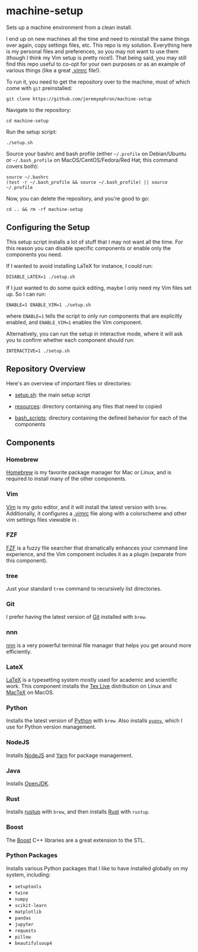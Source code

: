 machine-setup
=============

Sets up a machine environment from a clean install.

I end up on new machines all the time and need to reinstall the same things 
over again, copy settings files, etc. This repo is my solution. Everything 
here is my personal files and preferences, so you may not want to use them 
(though I think my Vim setup is pretty nice!). That being said, you may still 
find this repo useful to co-opt for your own purposes or as an example of 
various things (like a great [.vimrc](resources/vim/.vimrc) file!).

To run it, you need to get the repository over to the machine, most of which 
come with `git` preinstalled:

```
git clone https://github.com/jeremyephron/machine-setup
```

Navigate to the repository:

```
cd machine-setup
```

Run the setup script:

```
./setup.sh
```

Source your bashrc and bash profile (either `~/.profile` on Debian/Ubuntu or 
`~/.bash_profile` on MacOS/CentOS/Fedora/Red Hat; this command covers both):

```
source ~/.bashrc
(test -r ~/.bash_profile && source ~/.bash_profile) || source ~/.profile
```

Now, you can delete the repository, and you're good to go:

```
cd .. && rm -rf machine-setup
```

Configuring the Setup
---------------------

This setup script installs a lot of stuff that I may not want all the time.
For this reason you can disable specific components or enable only the 
components you need.

If I wanted to avoid installing LaTeX for instance, I could run:

```
DISABLE_LATEX=1 ./setup.sh
```

If I just wanted to do some quick editing, maybe I only need my Vim files set 
up. So I can run:

```
ENABLE=1 ENABLE_VIM=1 ./setup.sh
```

where `ENABLE=1` tells the script to only run components that are explicitly 
enabled, and `ENABLE_VIM=1` enables the Vim component.

Alternatively, you can run the setup in interactive mode, where it will ask 
you to confirm whether each component should run:

```
INTERACTIVE=1 ./setup.sh
```

Repository Overview
--------------------

Here's an overview of important files or directories:

- [setup.sh](setup.sh): the main setup script

- [resources](resources): directory containing any files that need to copied

- [bash_scripts](bash_scripts): directory containing the defined behavior for 
each of the components

Components
----------

### Homebrew

[Homebrew](https://brew.sh/) is my favorite package manager for Mac or Linux, 
and is required to install many of the other components.

### Vim

[Vim](https://www.vim.org/) is my goto editor, and it will install the latest 
version with `brew`. Additionally, it configures a 
[.vimrc](resources/vim/.vimrc) file along with a colorscheme and other 
vim settings files viewable in [](resources/vim/).

### FZF

[FZF](https://github.com/junegunn/fzf) is a fuzzy file searcher that 
dramatically enhances your command line experience, and the Vim component 
includes it as a plugin (separate from this component).

### tree

Just your standard `tree` command to recursively list directories.

### Git

I prefer having the latest version of [Git](https://git-scm.com/) installed 
with `brew`.

### nnn

[nnn](https://github.com/jarun/nnn) is a very powerful terminal file manager 
that helps you get around more efficiently.

### LateX

[LaTeX](https://www.latex-project.org/) is a typesetting system mostly used 
for academic and scientific work. This component installs the
[Tex Live](https://www.tug.org/texlive/) distribution on Linux and
[MacTeX](https://www.tug.org/mactex/) on MacOS.

### Python

Installs the latest version of [Python](https://www.python.org/) with `brew`.
Also installs [`pyenv`](https://github.com/pyenv/pyenv), which I use for 
Python version management.

### NodeJS

Installs [NodeJS](https://nodejs.org/en/) and [Yarn](https://yarnpkg.com/) for 
package management.

### Java

Installs [OpenJDK](https://openjdk.java.net/).

### Rust

Installs [rustup](https://rustup.rs/) with `brew`, and then installs 
[Rust](https://www.rust-lang.org/) with `rustup`.

### Boost

The [Boost](https://www.boost.org/) C++ libraries are a great extension to the 
STL.

### Python Packages

Installs various Python packages that I like to have installed globally on my 
system, including:

- `setuptools`
- `twine`
- `numpy`
- `scikit-learn`
- `matplotlib`
- `pandas`
- `jupyter`
- `requests`
- `pillow`
- `beautifulsoup4`
